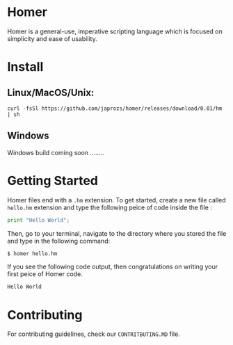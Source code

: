 # Homer

Homer is a general-use, imperative scripting language which is focused on simplicity and ease of usability.

# Install

## Linux/MacOS/Unix:

```
curl -fsSl https://github.com/japrozs/homer/releases/download/0.01/hm | sh
```

## Windows

Windows build coming soon ........

# Getting Started

Homer files end with a `.hm` extension. To get started, create a new file called `hello.hm` extension and type the following peice of code inside the file :

```python
print "Hello World";
```

Then, go to your terminal, navigate to the directory where you stored the file and type in the following command:

```bash
$ homer hello.hm
```

If you see the following code output, then congratulations on writing your first peice of Homer code.

```bash
Hello World
```

# Contributing

For contributing guidelines, check our `CONTRITBUTING.MD` file.
